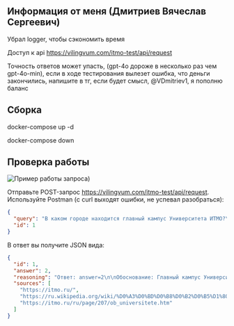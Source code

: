 ## Информация от меня (Дмитриев Вячеслав Сергеевич)

Убрал logger, чтобы сэкономить время

Доступ к api https://vilingvum.com/itmo-test/api/request

Точность ответов может упасть, (gpt-4o дороже в несколько раз чем gpt-4o-min), если в ходе тестирования вылезет ошибка, что деньги закончились, напишите в тг, если будет смысл, @VDmitriev1, я пополню баланс

## Сборка

docker-compose up -d

docker-compose down

## Проверка работы

![Пример работы запроса]([https://github.com/SlavaDm/itmo-test/blob/master/example-of-usage.png))

Отправьте POST-запрос https://vilingvum.com/itmo-test/api/request. Используйте Postman (с curl выходят ошибки, не успевал разобраться):

```json
{
  "query": "В каком городе находится главный кампус Университета ИТМО?\n1. Москва\n2. Санкт-Петербург\n3. Екатеринбург\n4. Нижний Новгород",
  "id": 1
}
```

В ответ вы получите JSON вида:

```json
{
  "id": 1,
  "answer": 2,
  "reasoning": "Ответ: answer=2\n\nОбоснование: Главный кампус Университета ИТМО находится в Санкт-Петербурге. Это утверждение подтверждается информацией из текстов, где упоминается, что университет был основан в Санкт-Петербурге и расположен по юридическому адресу на Кронверкском проспекте, 49. В предложенных вариантах ответов правильным является '2. Санкт-Петербург'.",
  "sources": [
    "https://itmo.ru/",
    "https://ru.wikipedia.org/wiki/%D0%A3%D0%BD%D0%B8%D0%B2%D0%B5%D1%80%D1%81%D0%B8%D1%82%D0%B5%D1%82_%D0%98%D0%A2%D0%9C%D0%9E",
    "https://itmo.ru/ru/page/207/ob_universitete.htm"
  ]
}
```
